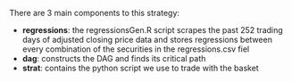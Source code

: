 There are 3 main components to this strategy:
- **regressions**: the regressionsGen.R script scrapes the past 252 trading days of adjusted closing price data and stores regressions between every combination of the securities in the regressions.csv fiel
- **dag**: constructs the DAG and finds its critical path
- **strat**: contains the python script we use to trade with the basket
